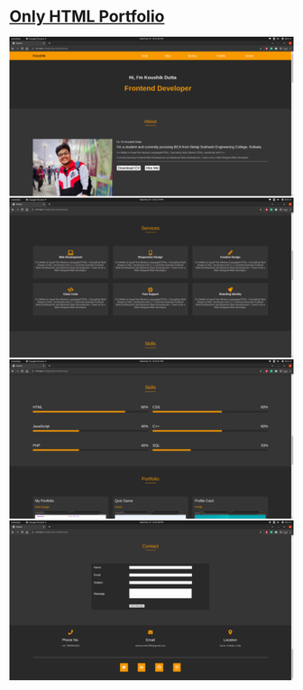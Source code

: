 # [Only HTML Portfolio](https://koushikdutta1999.github.io/Only_HTML_Portfolio/)

<img src = "screenshot/one.png" alt = "about Photo">
<img src = "screenshot/two.png" alt = "services Photo">
<img src = "screenshot/three.png" alt = "skills Photo">
<img src = "screenshot/four.png" alt = "contact Photo">
